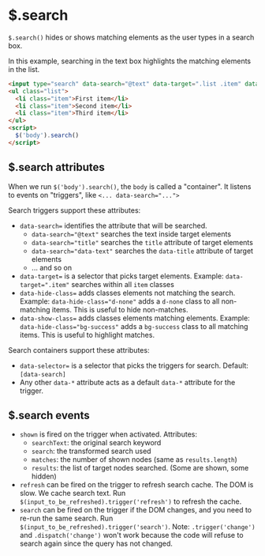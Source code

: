 # $.search

`$.search()` hides or shows matching elements as the user types in a search box.

In this example, searching in the text box highlights the matching elements in the list.

```html
<input type="search" data-search="@text" data-target=".list .item" data-hide-class="d-none">
<ul class="list">
  <li class="item">First item</li>
  <li class="item">Second item</li>
  <li class="item">Third item</li>
</ul>
<script>
  $('body').search()
</script>
```


## $.search attributes

When we run `$('body').search()`, the `body` is called a "container". It
listens to events on "triggers", like `<... data-search="...">`

Search triggers support these attributes:

- `data-search=` identifies the attribute that will be searched.
    - `data-search="@text"` searches the text inside target elements
    - `data-search="title"` searches the `title` attribute of target elements
    - `data-search="data-text"` searches the `data-title` attribute of target elements
    - ... and so on
- `data-target=` is a selector that picks target elements. Example:
  `data-target=".item"` searches within all `item` classes
- `data-hide-class=` adds classes elements not matching the search. Example:
  `data-hide-class="d-none"` adds a `d-none` class to all non-matching items.
  This is useful to hide non-matches.
- `data-show-class=` adds classes elements matching elements. Example:
  `data-hide-class="bg-success"` adds a `bg-success` class to all matching items.
  This is useful to highlight matches.
<!--
TODO: Document
- `data-transform="strip"`
- `data-change="words"`
-->

Search containers support these attributes:

- `data-selector=` is a selector that picks the triggers for search. Default: `[data-search]`
- Any other `data-*` attribute acts as a default `data-*` attribute for the trigger.

## $.search events

- `shown` is fired on the trigger when activated. Attributes:
    - `searchText`: the original search keyword
    - `search`: the transformed search used
    - `matches`: the number of shown nodes (same as `results.length`)
    - `results`: the list of target nodes searched. (Some are shown, some hidden)
- `refresh` can be fired on the trigger to refresh search cache. The DOM is
  slow. We cache search text. Run `$(input_to_be_refreshed).trigger('refresh')`
  to refresh the cache.
- `search` can be fired on the trigger if the DOM changes, and you need to
  re-run the same search. Run `$(input_to_be_refreshed).trigger('search')`.
  Note: `.trigger('change')` and `.dispatch('change')` won't work because the
  code will refuse to search again since the query has not changed.
